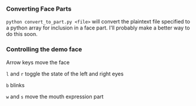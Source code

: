 ### Converting Face Parts
`python convert_to_part.py <file>` will convert the plaintext file specified to a python array for inclusion in a face part. I'll probably make a better way to do this soon.

### Controlling the demo face
Arrow keys move the face

`l` and `r` toggle the state of the left and right eyes

`b` blinks

`w` and `s` move the mouth expression part

